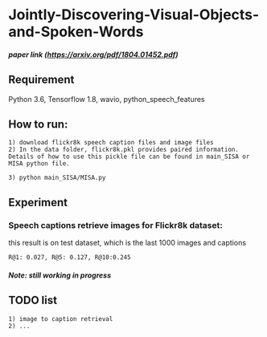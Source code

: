 # Jointly-Discovering-Visual-Objects-and-Spoken-Words


##### paper link (https://arxiv.org/pdf/1804.01452.pdf)

## Requirement
Python 3.6, Tensorflow 1.8, wavio, python_speech_features

## How to run:
    1) download flickr8k speech caption files and image files
    2) In the data folder, flickr8k.pkl provides paired information. Details of how to use this pickle file can be found in main_SISA or MISA python file.

    3) python main_SISA/MISA.py

## Experiment
### Speech captions retrieve images for Flickr8k dataset:
this result is on test dataset, which is the last 1000 images and captions

    R@1: 0.027, R@5: 0.127, R@10:0.245

##### Note: still working in progress 

## TODO list
    1) image to caption retrieval
    2) ...